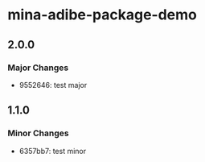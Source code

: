 # mina-adibe-package-demo

## 2.0.0

### Major Changes

- 9552646: test major

## 1.1.0

### Minor Changes

- 6357bb7: test minor
